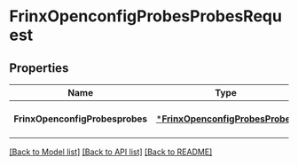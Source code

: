 # FrinxOpenconfigProbesProbesRequest

## Properties
Name | Type | Description | Notes
------------ | ------------- | ------------- | -------------
**FrinxOpenconfigProbesprobes** | [***FrinxOpenconfigProbesProbes**](frinx.openconfig.probes.Probes.md) |  | [optional] [default to null]

[[Back to Model list]](../README.md#documentation-for-models) [[Back to API list]](../README.md#documentation-for-api-endpoints) [[Back to README]](../README.md)


